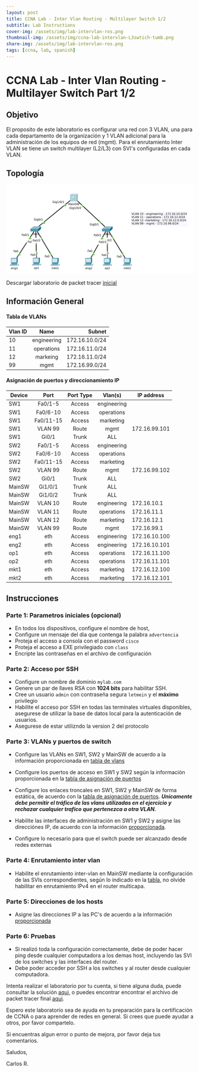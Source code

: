 ```yaml
---
layout: post
title: CCNA Lab - Inter Vlan Routing - Multilayer Switch 1/2
subtitle: Lab Instructions
cover-img: /assets/img/lab-intervlan-ros.png
thumbnail-img: /assets/img/ccna-lab-intervlan-L3swtich-tumb.png
share-img: /assets/img/lab-intervlan-ros.png
tags: [ccna, lab, spanish]
---
```



# CCNA Lab - Inter Vlan Routing - Multilayer Switch Part 1/2

## Objetivo

El proposito de este laboratorio es configurar una red con 3 VLAN, una para cada departamento de la organización y 1 VLAN adicional para la administración de los equipos de red (mgmt). Para el enrutamiento Inter VLAN se tiene un switch multilayer (L2/L3) con SVI's configuradas en cada VLAN.

## Topología 

![Toplogía](../assets/img/ccna-lab-intervlan-L3swtich-topology.png)

Descargar laboratorio de packet tracer [inicial](/assets/labs/ccna-lab-intervlan-L3switch-start.pkt)

## Información General

#### Tabla de VLANs

    
| Vlan ID  | Name        | Subnet         |
| -------- |:-----------:| --------------:|
| 10       | engineering | 172.16.10.0/24 |
| 11       | operations  | 172.16.11.0/24 |
| 12       | markeing    | 172.16.11.0/24 |
| 99       | mgmt        | 172.16.99.0/24 |

#### Asignación de puertos y direccionamiento IP
    
| Device   | Port         | Port Type | Vlan(s)     | IP address   |
| -------- |:---------:   | :--------:|:-----------:|------------  |
| SW1      | Fa0/1-5      | Access    | engineering |              |
| SW1      | Fa0/6-10     | Access    | operations  |              |
| SW1      | Fa0/11-15    | Access    | marketing   |              |
| SW1      | VLAN 99      | Route     | mgmt        |172.16.99.101 |
| SW1      | Gi0/1        | Trunk     | ALL         |              |
| SW2      | Fa0/1-5      | Access    | engineering |              |
| SW2      | Fa0/6-10     | Access    | operations  |              |
| SW2      | Fa0/11-15    | Access    | marketing   |              |
| SW2      | VLAN 99      | Route     | mgmt         | 172.16.99.102|
| SW2      | Gi0/1        | Trunk     | ALL         |              |
| MainSW      | Gi1/0/1      | Trunk     | ALL         |              |
| MainSW      | Gi1/0/2      | Trunk     | ALL         |              |
| MainSW      | VLAN 10      | Route     | engineering | 172.16.10.1  |
| MainSW      | VLAN 11      | Route     | operations  | 172.16.11.1 |
| MainSW      | VLAN 12      | Route     | marketing   | 172.16.12.1  |
| MainSW      | VLAN 99      | Route     | mgmt        | 172.16.99.1  |
| eng1    | eth  | Access | engineering  | 172.16.10.100| 
| eng2    | eth  | Access | engineering  | 172.16.10.101| 
| op1     | eth  | Access | operations   | 172.16.11.100| 
| op2     | eth  | Access | operations   | 172.16.11.101| 
| mkt1    | eth  | Access | marketing    | 172.16.12.100| 
| mkt2    | eth  | Access | marketing    | 172.16.12.101| 


## Instrucciones

### Parte 1: Parametros iniciales (opcional)
- En todos los dispositivos, configure el nombre de host,
- Configure un mensaje del dia que contenga la palabra `advertencia`
- Proteja el acceso a consola con el password `cisco`
- Proteja el acceso a EXE privilegiado con `class`
- Encripte las contraseñas en el archivo de configuración
  
### Parte 2: Acceso por SSH 
   - Configure un nombre de dominio `mylab.com`
   - Genere un par de llaves RSA con **1024 bits** para habilitar SSH.
   - Cree un usuario `admin` con contraseña segura `letmein` y el **máximo** privilegio
   - Habilite el acceso por SSH en todas las terminales virtuales disponibles, asegurese de utilizar la base de datos local para la autenticación de usuarios.
   - Asegurese de estar utilizndo la version 2 del protocolo

### Parte 3: VLANs y puertos de switch

- Configure las VLANs en SW1, SW2 y MainSW de acuerdo a la información proporcionada en [tabla de vlans](#tabla-de-vlans)
  
- Configure los puertos de acceso en SW1 y SW2 según la información proporcionada en la [tabla de asignación de puertos](#asignación-de-puertos-y-direccionamiento-ip) 

- Configure los enlaces troncales en SW1, SW2 y MainSW de forma estática, de acuerdo con la [tabla de asignación de puertos](#asignación-de-puertos-y-direccionamiento-ip). ***Unicamente debe permitir el tráfico de las vlans utilizadas en el ejercicio y rechazar cualquier trafico que pertenezca a otra VLAN.***

- Habilite las interfaces de administración en SW1 y SW2 y asigne las direcciónes IP, de acuerdo con la información [proporcionada](#asignación-de-puertos-y-direccionamiento-ip).
- Configure lo necesario para que el switch puede ser alcanzado desde redes externas


 ### Parte 4: Enrutamiento inter vlan
 - Habilite el enrutamiento inter-vlan en MainSW mediante la configuración de las SVIs correspondientes, según lo indicado en la [tabla](#asignación-de-puertos-y-direccionamiento-ip), no olvide habilitar en enrutamiento IPv4 en el router multicapa.

### Parte 5: Direcciones de los hosts
- Asigne las direcciones IP a las PC's de acuerdo a la información [proporcionada](#asignación-de-puertos-y-direccionamiento-ip) 

### Parte 6: Pruebas
- Si realizó toda la configuración correctamente, debe de poder hacer ping desde cualquier computadora a los demas host, incluyendo las SVI de los switches y las interfaces del router.
- Debe poder acceder por SSH a los switches y al router desde cualquier computadora.

Intenta realizar el laboratorio por tu cuenta, si tiene alguna duda, puede consultar la solución [aqui](/_posts/2022-09-26-ccna-lab-intervlan-L3switch-answer.md), o puedes encontrar encontrar el archivo de packet tracer final [aqui](/assets/labs/ccna-lab-intervlan-L3switch-answer.pkt).


Espero este laboratorio sea de ayuda en tu preparación para la certificación de CCNA o para aprender de redes en general. Si crees que puede ayudar a otros, por favor compartelo.

Si encuentras algun error o punto de mejora, por favor deja tus comentarios.

Saludos,

Carlos R.

    
    







